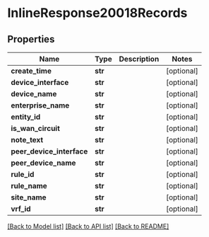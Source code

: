 # InlineResponse20018Records

## Properties
Name | Type | Description | Notes
------------ | ------------- | ------------- | -------------
**create_time** | **str** |  | [optional] 
**device_interface** | **str** |  | [optional] 
**device_name** | **str** |  | [optional] 
**enterprise_name** | **str** |  | [optional] 
**entity_id** | **str** |  | [optional] 
**is_wan_circuit** | **str** |  | [optional] 
**note_text** | **str** |  | [optional] 
**peer_device_interface** | **str** |  | [optional] 
**peer_device_name** | **str** |  | [optional] 
**rule_id** | **str** |  | [optional] 
**rule_name** | **str** |  | [optional] 
**site_name** | **str** |  | [optional] 
**vrf_id** | **str** |  | [optional] 

[[Back to Model list]](../README.md#documentation-for-models) [[Back to API list]](../README.md#documentation-for-api-endpoints) [[Back to README]](../README.md)


